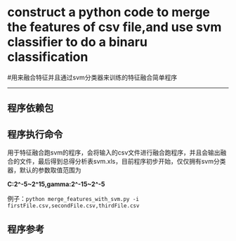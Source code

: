 # construct a python code to merge the features of csv file,and use svm classifier to do a binaru classification
#用来融合特征并且通过svm分类器来训练的特征融合简单程序
****
## 程序依赖包

## 程序执行命令
用于特征融合跑svm的程序，会将输入的csv文件进行融合跑程序，并且会输出融合的文件，最后得到总得分析表svm.xls，目前程序初步开始，仅仅拥有svm分类器，默认的参数取值范围为

**C:2^-5~2^15,gamma:2^-15~2^-5**

例子：`python merge_features_with_svm.py -i firstFile.csv,secondFile.csv,thirdFile.csv`
## 程序参考
